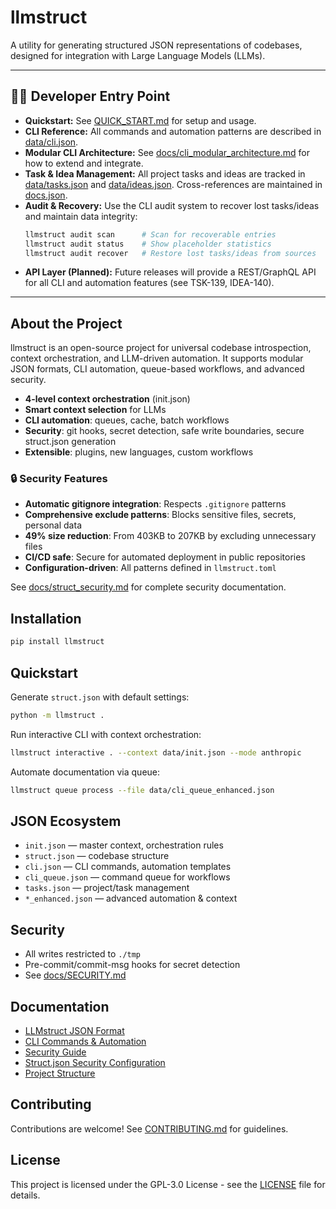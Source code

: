 # llmstruct

A utility for generating structured JSON representations of codebases, designed for integration with Large Language Models (LLMs).

---

## 🧑‍💻 Developer Entry Point

- **Quickstart:** See [QUICK_START.md](QUICK_START.md) for setup and usage.
- **CLI Reference:** All commands and automation patterns are described in [data/cli.json](data/cli.json).
- **Modular CLI Architecture:** See [docs/cli_modular_architecture.md](docs/cli_modular_architecture.md) for how to extend and integrate.
- **Task & Idea Management:** All project tasks and ideas are tracked in [data/tasks.json](data/tasks.json) and [data/ideas.json](data/ideas.json). Cross-references are maintained in [docs.json](docs.json).
- **Audit & Recovery:** Use the CLI audit system to recover lost tasks/ideas and maintain data integrity:
  ```bash
  llmstruct audit scan      # Scan for recoverable entries
  llmstruct audit status    # Show placeholder statistics
  llmstruct audit recover   # Restore lost tasks/ideas from sources
  ```
- **API Layer (Planned):** Future releases will provide a REST/GraphQL API for all CLI and automation features (see TSK-139, IDEA-140).

---

## About the Project

llmstruct is an open-source project for universal codebase introspection, context orchestration, and LLM-driven automation. It supports modular JSON formats, CLI automation, queue-based workflows, and advanced security.

- **4-level context orchestration** (init.json)
- **Smart context selection** for LLMs
- **CLI automation**: queues, cache, batch workflows
- **Security**: git hooks, secret detection, safe write boundaries, secure struct.json generation
- **Extensible**: plugins, new languages, custom workflows

### 🔒 Security Features

- **Automatic gitignore integration**: Respects `.gitignore` patterns
- **Comprehensive exclude patterns**: Blocks sensitive files, secrets, personal data
- **49% size reduction**: From 403KB to 207KB by excluding unnecessary files
- **CI/CD safe**: Secure for automated deployment in public repositories
- **Configuration-driven**: All patterns defined in `llmstruct.toml`

See [docs/struct_security.md](docs/struct_security.md) for complete security documentation.

## Installation

```bash
pip install llmstruct
```

## Quickstart

Generate `struct.json` with default settings:
```bash
python -m llmstruct .
```

Run interactive CLI with context orchestration:
```bash
llmstruct interactive . --context data/init.json --mode anthropic
```

Automate documentation via queue:
```bash
llmstruct queue process --file data/cli_queue_enhanced.json
```

## JSON Ecosystem
- `init.json` — master context, orchestration rules
- `struct.json` — codebase structure
- `cli.json` — CLI commands, automation templates
- `cli_queue.json` — command queue for workflows
- `tasks.json` — project/task management
- `*_enhanced.json` — advanced automation & context

## Security
- All writes restricted to `./tmp`
- Pre-commit/commit-msg hooks for secret detection
- See [docs/SECURITY.md](docs/SECURITY.md)

## Documentation
- [LLMstruct JSON Format](docs/llmstruct_format.md)
- [CLI Commands & Automation](docs/cli_commands.md)
- [Security Guide](docs/SECURITY.md)
- [Struct.json Security Configuration](docs/struct_security.md)
- [Project Structure](docs/project_structure.md)

## Contributing

Contributions are welcome! See [CONTRIBUTING.md](docs/CONTRIBUTING.md) for guidelines.

## License

This project is licensed under the GPL-3.0 License - see the [LICENSE](LICENSE) file for details.
